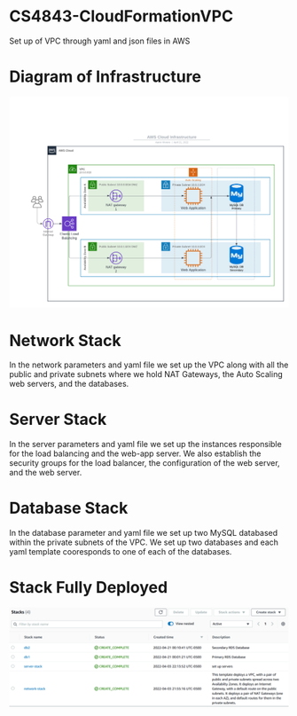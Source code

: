 # CS4843-CloudFormationVPC
Set up of VPC through yaml and json files in AWS

# Diagram of Infrastructure
![alt text](https://github.com/amoren11/CS4843-CloudformationVPC/blob/main/AWS_Cloud_Infrastructure_Diagram.png?raw=true)

# Network Stack
In the network parameters and yaml file we set up the VPC along with all the public and
private subnets where we hold NAT Gateways, the Auto Scaling web servers, 
and the databases.

# Server Stack
In the server parameters and yaml file we set up the instances responsible for the load balancing and the web-app server. 
We also establish the security groups for the load balancer, the configuration of the web server, and the web server.

# Database Stack
In the database parameter and yaml file we set up two MySQL databased within the private subnets of the VPC. 
We set up two databases and each yaml template cooresponds to one of each of the databases.

# Stack Fully Deployed
![alt text](https://github.com/amoren11/CS4843-CloudformationVPC/blob/main/AWS_CloudFormation_ScreenShot.png?raw=true)

